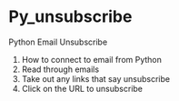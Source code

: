 # Py_unsubscribe
Python Email Unsubscribe

1. How to connect to email from Python
2. Read through emails
3. Take out any links that say unsubscribe
4. Click on the URL to unsubscribe